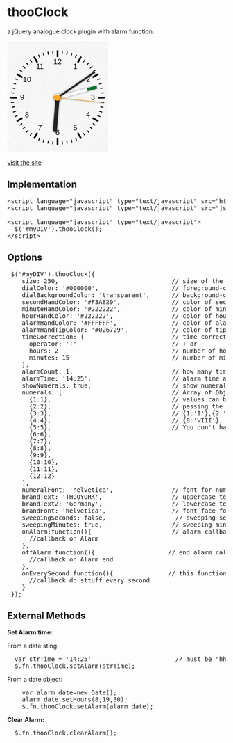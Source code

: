 thooClock
=========

a jQuery analogue clock plugin with alarm function.

![thooClock](screenshot_thooclock.png?raw=true "thooClock")

<a href="http://www.smart-sign.com/thooclock">visit the site</a>

Implementation
--------------

<pre>
&lt;script language="javascript" type="text/javascript" src="http://code.jquery.com/jquery-latest.min.js"&gt;&lt;/script&gt; 
&lt;script language="javascript" type="text/javascript" src="js/jquery.thooClock.min.js"&gt;&lt;/script&gt;  	

&lt;script language="javascript" type="text/javascript"&gt;
  $('#myDIV').thooClock();
&lt;/script&gt;  
</pre>

Options
-------
<pre>
 $('#myDIV').thooClock({
    size: 250,                               // size of the clock
    dialColor: '#000000',                    // foreground-color of dial can be defined as hex, colorstring, or rgb, rgba function
    dialBackgroundColor: 'transparent',      // background-color of dial
    secondHandColor: '#F3A829',              // color of second hand
    minuteHandColor: '#222222',              // color of minute hand
    hourHandColor: '#222222',                // color of hour hand
    alarmHandColor: '#FFFFFF',               // color of alarm hand (alarm hand only visible if alarmTime is set to 'hh:mm')
    alarmHandTipColor: '#026729',            // color of tip of alarm hand
    timeCorrection: {                        // time correction object correction can be positive or negative
      operator: '+'                          // + or -
      hours: 2                               // number of hours 
      minutes: 15                            // number of minutes
    },                    
    alarmCount: 1,                           // how many times should the onAlarm Callback function be fired
    alarmTime: '14:25',                      // alarm time as Date object or String : "hh", "hh:mm", "hh:mm:ss"
    showNumerals: true,                      // show numerals on dial true/false
    numerals: [                              // Array of Objects with numbers as keys
      {1:1},                                 // values can be any String or number. You can draw roman dial by
      {2:2},                                 // passing the following key/values:
      {3:3},                                 // {1:'I'},{2:'II'},{3:'III'},{4:'IV'},{5:'V'},{6:'VI'},{7:'VII'}
      {4:4},                                 // {8:'VIII'}, {9:'IX'}, {10:'X'}, {11:'XI'}, {12:'XII'}
      {5:5},                                 // You don't have to set all 12 you could only set e.g. 3,6,9,12
      {6:6},
      {7:7},
      {8:8},
      {9:9},
      {10:10},
      {11:11},
      {12:12}
    ],
    numeralFont: 'helvetica',                // font for numerals
    brandText: 'THOOYORK',                   // uppercase text on clock dial
    brandText2: 'Germany',                   // lowercase text on clock dial
    brandFont: 'helvetica',                  // font face for brandText
    sweepingSeconds: false,                   // sweeping second hand true/false true is like automatic clock, false is ticking
    sweepingMinutes: true,                   // sweeping minute hand true/false
    onAlarm:function(){                      // alarm callback function 
      //callback on Alarm
    },
    offAlarm:function(){                    // end alarm callback
      //callback on Alarm end
    },
    onEverySecond:function(){               // this function is fired on every second
      //callback do sttuff every second
    }
 });
</pre>

External Methods 
-------

**Set Alarm time:**

From a date sting:
<pre>
  var strTime = '14:25'                       // must be "hh", "hh:mm" or "hh:mm:ss"
  $.fn.thooClock.setAlarm(strTime);
</pre>

From a date object:
<pre>
	var alarm_date=new Date();
	alarm_date.setHours(8,19,30);
	$.fn.thooClock.setAlarm(alarm_date);
</pre>

**Clear Alarm:**
<pre>
  $.fn.thooClock.clearAlarm();
</pre>
